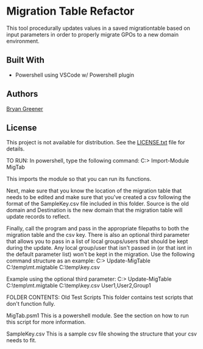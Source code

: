 # Migration Table Refactor

This tool procedurally updates values in a saved migrationtable based on input parameters in order to properly migrate GPOs to a new domain environment.

## Built With

* Powershell using VSCode w/ Powershell plugin

## Authors

[Bryan Greener](https://github.com/bryangreener)

## License

This project is not available for distribution. See the [LICENSE.txt](https://github.com/bryangreener/Denso/blob/master/LICENSE.txt) file for details.



TO RUN:
In powershell, type the following command:
    C:\> Import-Module MigTab

This imports the module so that you can run its functions.

Next, make sure that you know the location of the migration table that needs
to be edited and make sure that you've created a csv following the format of the
SampleKey.csv file included in this folder. Source is the old domain and
Destination is the new domain that the migration table will update records
to reflect.

Finally, call the program and pass in the appropriate filepaths to both
the migration table and the csv key. There is also an optional third parameter
that allows you to pass in a list of local groups/users that should be kept
during the update. Any local group/user that isn't passed in (or that isnt in
the default parameter list) won't be kept in the migration.
Use the following command structure as an example:
    C:\> Update-MigTable C:\temp\mt.migtable C:\temp\key.csv

Example using the optional third parameter:
    C:\> Update-MigTable C:\temp\mt.migtable C:\temp\key.csv User1,User2,Group1


FOLDER CONTENTS:
Old Test Scripts
    This folder contains test scripts that don't function fully.

MigTab.psm1
    This is a powershell module. See the section on how to run this script
    for more information.

SampleKey.csv
    This is a sample csv file showing the structure that your csv needs to fit.

